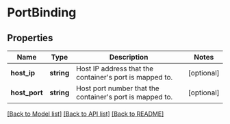 # PortBinding

## Properties
Name | Type | Description | Notes
------------ | ------------- | ------------- | -------------
**host_ip** | **string** | Host IP address that the container&#39;s port is mapped to. | [optional] 
**host_port** | **string** | Host port number that the container&#39;s port is mapped to. | [optional] 

[[Back to Model list]](../README.md#documentation-for-models) [[Back to API list]](../README.md#documentation-for-api-endpoints) [[Back to README]](../README.md)


